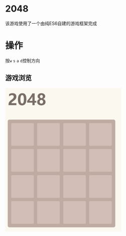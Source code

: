 # 2048

该游戏使用了一个由纯ES6自建的游戏框架完成

# 操作

按`w` `s` `a` `d`控制方向

## 游戏浏览

<img src="2048.gif" style="zoom:80%;" />